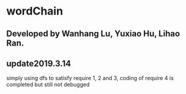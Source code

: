 # wordChain  
## Developed by Wanhang Lu, Yuxiao Hu, Lihao Ran.

## update2019.3.14 
simply using dfs to satisfy require 1, 2 and 3, coding of require 4 is completed but still not debugged